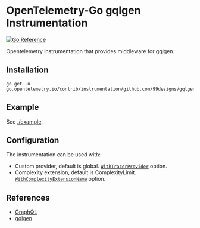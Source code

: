 # OpenTelemetry-Go gqlgen Instrumentation

[![Go Reference](https://pkg.go.dev/badge/go.opentelemetry.io/contrib/instrumentation/github.com/99designs/gqlgen/otelgqlgen.svg)](https://pkg.go.dev/go.opentelemetry.io/contrib/instrumentation/github.com/99designs/gqlgen/otelgqlgen)

Opentelemetry instrumentation that provides middleware for gqlgen.

## Installation

```
go get -u go.opentelemetry.io/contrib/instrumentation/github.com/99designs/gqlgen/otelgqlgen
```

## Example

See [./example](./example).

## Configuration

The instrumentation can be used with:

- Custom provider, default is global.
  [`WithTracerProvider`](https://pkg.go.dev/go.opentelemetry.io/contrib/instrumentation/github.com/99designs/gqlgen/otelgqlgen#WithTracerProvider)
  option.
- Complexity extension, default is ComplexityLimit.
  [`WithComplexityExtensionName`](https://pkg.go.dev/go.opentelemetry.io/contrib/instrumentation/github.com/99designs/gqlgen/otelgqlgen#WithComplexityExtensionName)
  option.

## References

- [GraphQL](https://graphql.org/)
- [gqlgen](https://gqlgen.com)